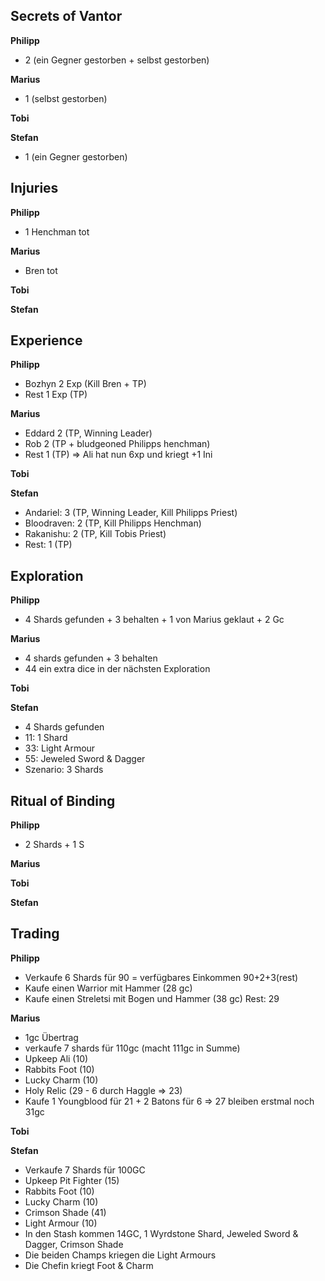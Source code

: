 ## Secrets of Vantor
**Philipp**  
  - 2 (ein Gegner gestorben + selbst gestorben)

**Marius**  
 - 1 (selbst gestorben)

**Tobi**  

**Stefan**  
 - 1 (ein Gegner gestorben)

## Injuries
**Philipp**  
  - 1 Henchman tot

**Marius**  
 - Bren tot

**Tobi**  

**Stefan**  

## Experience
**Philipp**  
  - Bozhyn 2 Exp (Kill Bren + TP)
  - Rest 1 Exp (TP)

**Marius**  
 - Eddard 2 (TP, Winning Leader)
 - Rob 2 (TP + bludgeoned Philipps henchman)
 - Rest 1 (TP)
=> Ali hat nun 6xp und kriegt +1 Ini

**Tobi**  

**Stefan**  
 - Andariel: 3 (TP, Winning Leader, Kill Philipps Priest)
 - Bloodraven: 2 (TP, Kill Philipps Henchman)
 - Rakanishu: 2 (TP, Kill Tobis Priest)
 - Rest: 1 (TP)

## Exploration
**Philipp**  
  - 4 Shards gefunden + 3 behalten + 1 von Marius geklaut + 2 Gc 

**Marius**  
 - 4 shards gefunden + 3 behalten 
 - 44 ein extra dice in der nächsten Exploration 

**Tobi**  

**Stefan**  
 - 4 Shards gefunden
 - 11: 1 Shard
 - 33: Light Armour
 - 55: Jeweled Sword & Dagger
 - Szenario: 3 Shards

## Ritual of Binding
**Philipp**   
- 2 Shards + 1 S
  
**Marius**  

**Tobi**  

**Stefan**  

## Trading
**Philipp**   
- Verkaufe 6 Shards für 90 = verfügbares Einkommen 90+2+3(rest)
- Kaufe einen Warrior mit Hammer (28 gc)
- Kaufe einen Streletsi mit Bogen und Hammer (38 gc)
Rest: 29

**Marius**  
 - 1gc Übertrag
 - verkaufe 7 shards für 110gc (macht 111gc in Summe)
 - Upkeep Ali (10)
 - Rabbits Foot (10)
 - Lucky Charm (10)
 - Holy Relic (29 - 6 durch Haggle => 23)
 - Kaufe 1 Youngblood für 21 + 2 Batons für 6 => 27
bleiben erstmal noch 31gc

**Tobi**  

**Stefan**  
 - Verkaufe 7 Shards für 100GC
 - Upkeep Pit Fighter (15)
 - Rabbits Foot (10)
 - Lucky Charm (10)
 - Crimson Shade (41)
 - Light Armour (10)
 - In den Stash kommen 14GC, 1 Wyrdstone Shard, Jeweled Sword & Dagger, Crimson Shade
 - Die beiden Champs kriegen die Light Armours
 - Die Chefin kriegt Foot & Charm


